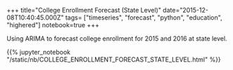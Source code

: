 +++
title="College Enrollment Forecast (State Level)"
date="2015-12-08T10:40:45.000Z"
tags= ["timeseries", "forecast", "python", "education", "highered"]
notebook=true
+++

Using ARIMA to forecast college enrollment for 2015 and 2016 at state level.

<!--more-->

{{% jupyter_notebook "/static/nb/COLLEGE_ENROLLMENT_FORECAST_STATE_LEVEL.html" %}}
